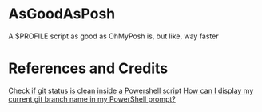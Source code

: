 # AsGoodAsPosh
A $PROFILE script as good as OhMyPosh is, but like, way faster

References and Credits
===
[Check if git status is clean inside a Powershell script](https://stackoverflow.com/questions/45145875/check-if-git-status-is-clean-inside-a-powershell-script)
[How can I display my current git branch name in my PowerShell prompt?](https://stackoverflow.com/questions/1287718/how-can-i-display-my-current-git-branch-name-in-my-powershell-prompt)
